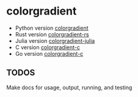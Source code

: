 # colorgradient
- Python version [colorgradient](https://github.com/JakeRoggenbuck/colorgradient)
- Rust version [colorgradient-rs](https://github.com/JakeRoggenbuck/colorgradient-rs)
- Julia version [colorgradient-julia](https://github.com/JakeRoggenbuck/colorgradient-julia)
- C version [colorgradient-c](https://github.com/JakeRoggenbuck/colorgradient-c)
- Go version [colorgradient-c](https://github.com/JakeRoggenbuck/colorgradient-c)

## TODOS
Make docs for usage, output, running, and testing

